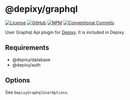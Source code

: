 # @depixy/graphql

[![License][license-badge]][license] [![GitHub][github-badge]][github] [![NPM][npm-badge]][npm] [![Conventional Commits][conventional-commits-badge]][conventional-commits]

User Graphql Api plugin for [Depixy][depixy]. It is included in Depixy.

## Requirements

- @depixy/database
- @depixy/auth

## Options

See `DepixyGraphqlUserOptions`.

[depixy]: https://github.com/depixy/depixy
[conventional-commits]: https://conventionalcommits.org
[conventional-commits-badge]: https://img.shields.io/badge/Conventional%20Commits-1.0.0-yellow.svg
[license]: ./LICENSE
[license-badge]: https://img.shields.io/github/license/depixy/graphql?label=License
[npm]: https://www.npmjs.com/package/@depixy/graphql
[npm-badge]: https://img.shields.io/npm/v/@depixy/graphql
[github]: https://github.com/depixy/graphql
[github-badge]: https://img.shields.io/github/package-json/v/depixy/graphql?label=GitHub
